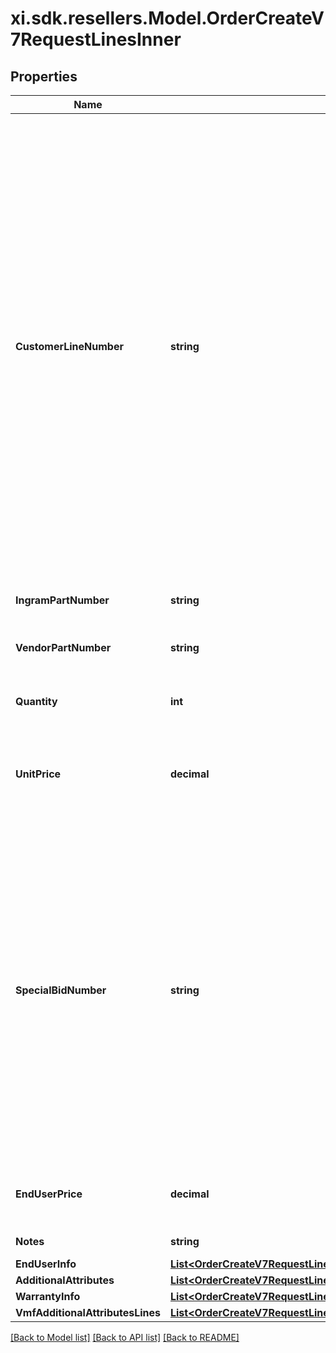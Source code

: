 # xi.sdk.resellers.Model.OrderCreateV7RequestLinesInner

## Properties

Name | Type | Description | Notes
------------ | ------------- | ------------- | -------------
**CustomerLineNumber** | **string** | The reseller&#39;s line item number for reference in their system. The customer line number needs to be a unique numeric value between 1 and 884. In the event we receive duplicate values or alphanumeric values in the customer line number, we will re-sequence the customer line number. To prevent re-sequencing, please use a unique numeric value between 1 and 884 in the customer line number. | [optional] 
**IngramPartNumber** | **string** | The unique IngramMicro part number. | [optional] 
**VendorPartNumber** | **string** | The vendor&#39;s part number for the line item. | [optional] 
**Quantity** | **int** | The requested quantity of the line item. | [optional] 
**UnitPrice** | **decimal** | The reseller-requested unit price for the line item. The unit price is not guaranteed. | [optional] 
**SpecialBidNumber** | **string** | The line-level bid number provided to the reseller by the vendor for special pricing and discounts. Used to track the bid number in the case of split orders or where different line items have different bid numbers. Line-level bid number take precedence over header-level bid numbers. | [optional] 
**EndUserPrice** | **decimal** | The end-user price. Required for Export Orders. | [optional] 
**Notes** | **string** | The attribute field data. | [optional] 
**EndUserInfo** | [**List&lt;OrderCreateV7RequestLinesInnerEndUserInfoInner&gt;**](OrderCreateV7RequestLinesInnerEndUserInfoInner.md) |  | [optional] 
**AdditionalAttributes** | [**List&lt;OrderCreateV7RequestLinesInnerAdditionalAttributesInner&gt;**](OrderCreateV7RequestLinesInnerAdditionalAttributesInner.md) |  | [optional] 
**WarrantyInfo** | [**List&lt;OrderCreateV7RequestLinesInnerWarrantyInfoInner&gt;**](OrderCreateV7RequestLinesInnerWarrantyInfoInner.md) |  | [optional] 
**VmfAdditionalAttributesLines** | [**List&lt;OrderCreateV7RequestLinesInnerVmfAdditionalAttributesLinesInner&gt;**](OrderCreateV7RequestLinesInnerVmfAdditionalAttributesLinesInner.md) |  | [optional] 

[[Back to Model list]](../README.md#documentation-for-models) [[Back to API list]](../README.md#documentation-for-api-endpoints) [[Back to README]](../README.md)

